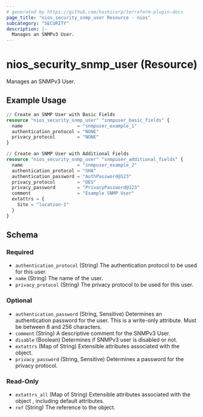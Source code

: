 ```yaml
---
# generated by https://github.com/hashicorp/terraform-plugin-docs
page_title: "nios_security_snmp_user Resource - nios"
subcategory: "SECURITY"
description: |-
  Manages an SNMPv3 User.
---
```


# nios_security_snmp_user (Resource)

Manages an SNMPv3 User.

## Example Usage

```terraform
// Create an SNMP User with Basic Fields
resource "nios_security_snmp_user" "snmpuser_basic_fields" {
  name                    = "snmpuser_example_1"
  authentication_protocol = "NONE"
  privacy_protocol        = "NONE"
}

// Create an SNMP User with Additional Fields
resource "nios_security_snmp_user" "snmpuser_additional_fields" {
  name                    = "snmpuser_example_2"
  authentication_protocol = "SHA"
  authentication_password = "AuthPassword@123"
  privacy_protocol        = "DES"
  privacy_password        = "PrivacyPassword@123"
  comment                 = "Example SNMP User"
  extattrs = {
    Site = "location-1"
  }
}
```

<!-- schema generated by tfplugindocs -->
## Schema

### Required

- `authentication_protocol` (String) The authentication protocol to be used for this user.
- `name` (String) The name of the user.
- `privacy_protocol` (String) The privacy protocol to be used for this user.

### Optional

- `authentication_password` (String, Sensitive) Determines an authentication password for the user. This is a write-only attribute. Must be between 8 and 256 characters.
- `comment` (String) A descriptive comment for the SNMPv3 User.
- `disable` (Boolean) Determines if SNMPv3 user is disabled or not.
- `extattrs` (Map of String) Extensible attributes associated with the object.
- `privacy_password` (String, Sensitive) Determines a password for the privacy protocol.

### Read-Only

- `extattrs_all` (Map of String) Extensible attributes associated with the object , including default attributes.
- `ref` (String) The reference to the object.
